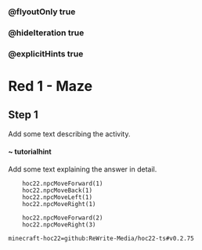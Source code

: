 ### @flyoutOnly true
### @hideIteration true
### @explicitHints true


# Red 1 - Maze

## Step 1
Add some text describing the activity.

#### ~ tutorialhint 
Add some text explaining the answer in detail.



```ghost
    hoc22.npcMoveForward(1)
    hoc22.npcMoveBack(1)
    hoc22.npcMoveLeft(1)
    hoc22.npcMoveRight(1)
```
```template
    hoc22.npcMoveForward(2)
    hoc22.npcMoveRight(3) 
```
```package
minecraft-hoc22=github:ReWrite-Media/hoc22-ts#v0.2.75
```